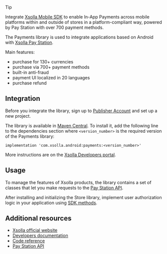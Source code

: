 > [!TIP]
> Integrate [Xsolla Mobile SDK](https://developers.xsolla.com/sdk/mobile/) to enable In-App Payments across mobile platforms within and outside of stores in a platform-compliant way, powered by Pay Station with over 700 payment methods.

The Payments library is used to integrate applications based on Android with [Xsolla Pay Station](https://developers.xsolla.com/doc/pay-station/).

Main features:

* purchase for 130+ currencies
* purchase via 700+ payment methods
* built-in anti-fraud
* payment UI localized in 20 languages
* purchase refund

## Integration

Before you integrate the library, sign up to [Publisher Account](https://publisher.xsolla.com/signup?store_type=sdk) and set up a new project.

The library is available in [Maven Central](https://search.maven.org/artifact/com.xsolla.android/payments). To install it, add the following line to the dependencies section where `<version_number>` is the required version of the Payments library:

```
implementation 'com.xsolla.android:payments:<version_number>'
```


More instructions are on the [Xsolla Developers portal](https://developers.xsolla.com/sdk/android/payments/).



## Usage

To manage the features of Xsolla products, the library contains a set of classes that let you make requests to the [Pay Station API](https://developers.xsolla.com/pay-station-api/).

After installing and initializing the Store library, implement user authorization logic in your application using [SDK methods](https://developers.xsolla.com/sdk-code-references/android-store/#%5B.ext%2FXsolla+Payments+SDK+for+Android%2F%2F%2FPointingToDeclaration%2F%5D%2FMain%2F0).


## Additional resources

* [Xsolla official website](https://xsolla.com/)
* [Developers documentation](https://developers.xsolla.com/sdk/android/payments/)
* [Code reference](https://developers.xsolla.com/sdk-code-references/android-store/#%5B.ext%2FXsolla+Payments+SDK+for+Android%2F%2F%2FPointingToDeclaration%2F%5D%2FMain%2F0)
* [Pay Station API](https://developers.xsolla.com/pay-station-api/)